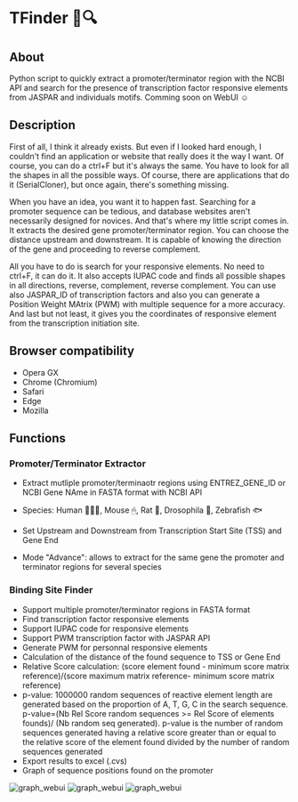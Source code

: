 # TFinder 🧬🔍

## About

Python script to quickly extract a promoter/terminator region with the NCBI API and search for the presence of transcription factor responsive elements from JASPAR and individuals motifs. Comming soon on WebUI ☺

## Description

First of all, I think it already exists. But even if I looked hard enough, I couldn't find an application or website that really does it the way I want. Of course, you can do a ctrl+F but it's always the same. You have to look for all the shapes in all the possible ways. Of course, there are applications that do it (SerialCloner), but once again, there's something missing. 

When you have an idea, you want it to happen fast. Searching for a promoter sequence can be tedious, and database websites aren't necessarily designed for novices. And that's where my little script comes in. It extracts the desired gene promoter/terminator region. You can choose the distance upstream and downstream. It is capable of knowing the direction of the gene and proceeding to reverse complement.

All you have to do is search for your responsive elements. No need to ctrl+F, it can do it. It also accepts IUPAC code and finds all possible shapes in all directions, reverse, complement, reverse complement. You can use also JASPAR_ID of transcription factors and also you can generate a Position Weight MAtrix (PWM) with multiple sequence for a more accuracy. And last but not least, it gives you the coordinates of responsive element from the transcription initiation site.

## Browser compatibility

- Opera GX
- Chrome (Chromium)
- Safari
- Edge
- Mozilla

## Functions
### Promoter/Terminator Extractor
- Extract mutliple promoter/terminaotr regions using ENTREZ_GENE_ID or NCBI Gene NAme in FASTA format with NCBI API
- Species: Human 🙋🏼‍♂️, Mouse 🖱, Rat 🐀, Drosophila 🦟, Zebrafish 🐟
- Set Upstream and Downstream from Transcription Start Site (TSS) and Gene End

- Mode "Advance": allows to extract for the same gene the promoter and terminator regions for several species

### Binding Site Finder
- Support multiple promoter/terminator regions in FASTA format
- Find transcription factor responsive elements
- Support IUPAC code for responsive elements
- Support PWM transcription factor with JASPAR API
- Generate PWM for personnal responsive elements
- Calculation of the distance of the found sequence to TSS or Gene End
- Relative Score calculation: (score element found - minimum score matrix reference)/(score maximum matrix reference- minimum score matrix reference)
- p-value: 1000000 random sequences of reactive element length are generated based on the proportion of A, T, G, C in the search sequence. p-value=(Nb Rel Score random sequences >= Rel Score of elements founds)/ (Nb random seq generated). p-value is the number of random sequences generated having a relative score greater than or equal to the relative score of the element found divided by the number of random sequences generated
- Export results to excel (.cvs)
- Graph of sequence positions found on the promoter

![graph_webui](https://raw.githubusercontent.com/Jumitti/TFinder/main/img/promtermoriginal.png)
![graph_webui](https://raw.githubusercontent.com/Jumitti/TFinder/main/img/bsfMS.png)
![graph_webui](https://raw.githubusercontent.com/Jumitti/TFinder/main/img/Graph%20WebUI.png)

